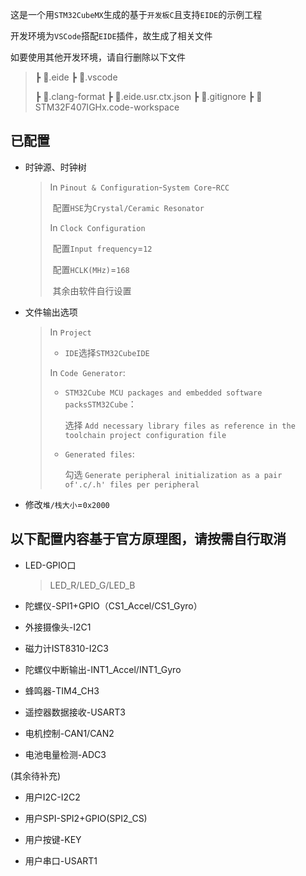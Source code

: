 这是一个用`STM32CubeMX`生成的基于`开发板C`且支持`EIDE`的示例工程

开发环境为`VSCode`搭配`EIDE`插件，故生成了相关文件

如要使用其他开发环境，请自行删除以下文件

>  ┣ 📂.eide
>  ┣ 📂.vscode
>
>  ┣ 📜.clang-format
>  ┣ 📜.eide.usr.ctx.json
>  ┣ 📜.gitignore
>  ┣ 📜STM32F407IGHx.code-workspace

## 已配置

- 时钟源、时钟树

  > In `Pinout & Configuration`-`System Core`-`RCC` 
  >
  > ​	配置`HSE`为`Crystal/Ceramic Resonator`
  >
  > In `Clock Configuration` 
  >
  > ​	配置`Input frequency`=`12`
  >
  > ​	配置`HCLK(MHz)`=`168`
  >
  > ​	其余由软件自行设置

- 文件输出选项

  > In `Project`
  >
  > - `IDE`选择`STM32CubeIDE`
  >
  > In `Code Generator`:
  >
  > - `STM32Cube MCU packages and embedded software packsSTM32Cube`：
  >
  >   选择 `Add necessary library files as reference in the toolchain project configuration file`	
  >
  > - `Generated files`:
  >
  >   勾选 `Generate peripheral initialization as a pair of'.c/.h' files per peripheral`

- 修改`堆/栈大小`=`0x2000`

## 以下配置内容基于官方原理图，请按需自行取消

- LED-GPIO口

  > LED_R/LED_G/LED_B

- 陀螺仪-SPI1+GPIO（CS1_Accel/CS1_Gyro）
- 外接摄像头-I2C1
- 磁力计IST8310-I2C3
- 陀螺仪中断输出-INT1_Accel/INT1_Gyro
- 蜂鸣器-TIM4_CH3

- 遥控器数据接收-USART3
- 电机控制-CAN1/CAN2



- 电池电量检测-ADC3

(其余待补充)



- 用户I2C-I2C2

- 用户SPI-SPI2+GPIO(SPI2_CS)
- 用户按键-KEY
- 用户串口-USART1